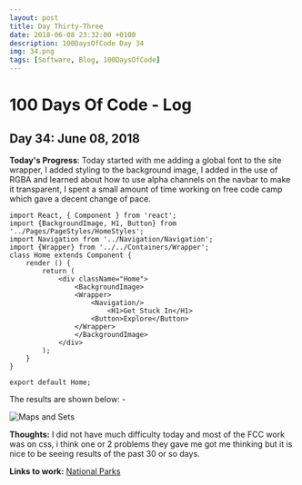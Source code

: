 ```yaml
---
layout: post
title: Day Thirty-Three
date: 2018-06-08 23:32:00 +0100
description: 100DaysOfCode Day 34
img: 34.png
tags: [Software, Blog, 100DaysOfCode]
---
```


# 100 Days Of Code - Log

## Day 34: June 08, 2018

**Today's Progress**: Today started with me adding a global font to the site wrapper, I added styling to the background image, I added in the use of RGBA and learned about how to use alpha channels on the navbar to make it transparent, I spent a small amount of time working on free code camp which gave a decent change of pace.

    import React, { Component } from 'react';
    import {BackgroundImage, H1, Button} from '../Pages/PageStyles/HomeStyles';
    import Navigation from '../Navigation/Navigation';
    import {Wrapper} from '../../Containers/Wrapper';
    class Home extends Component {
        render () {
            return (
                <div className="Home">
                    <BackgroundImage>
                    <Wrapper>
                        <Navigation/>
                            <H1>Get Stuck In</H1>
                        <Button>Explore</Button>
                    </Wrapper>
                    </BackgroundImage>
                </div>
            );
        }
    }

    export default Home;
The results are shown below: -

![Maps and Sets]({{site.baseurl}}/assets/img/comparison.jpg)

**Thoughts:** I did not have much difficulty today and most of the FCC work was on css, i think one or 2 problems they gave me got me thinking but it is nice to be seeing results of the past 30 or so days.

**Links to work:**
[National Parks](https://github.com/NathanScott85/national-parks/commits/master)
